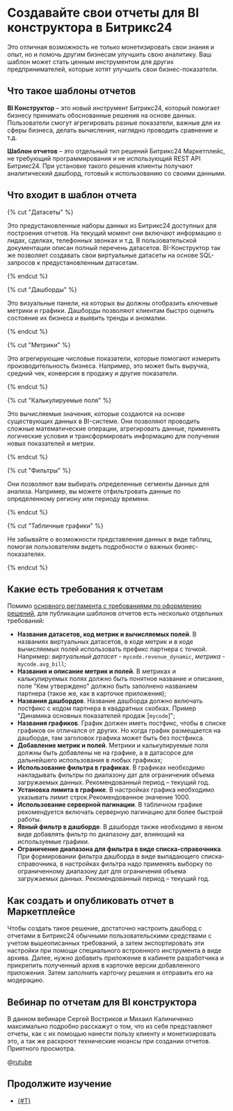 # Создавайте свои отчеты для BI конструктора в Битрикс24

Это отличная возможность не только монетизировать свои знания и опыт, но и помочь другим бизнесам улучшить свою аналитику. Ваш шаблон может стать ценным инструментом для других предпринимателей, которые хотят улучшить свои бизнес-показатели.

## Что такое шаблоны отчетов

**BI Конструктор** – это новый инструмент Битрикс24, который помогает бизнесу принимать обоснованные решения на основе данных. Пользователи смогут агрегировать разные показатели, важные для их сферы бизнеса, делать вычисления, наглядно проводить сравнение и т.д.

**Шаблон отчетов** – это отдельный тип решений Битрикс24 Маркетплейс, не требующий программирования и не использующий REST API Битрикс24. При установке такого решения клиенты получают аналитический дашборд, готовый к использованию со своими данными.

## Что входит в шаблон отчета

{% cut "Датасеты" %}

Это предустановленные наборы данных из Битрикс24 доступных для построения отчетов. На текущий момент они включают информацию о лидах, сделках, телефонных звонках и т.д. В пользовательской документации описан полный перечень датасетов. BI-Конструктор так же позволяет создавать свои виртуальные датасеты на основе SQL-запросов к предустановленным датасетам.

{% endcut %}

{% cut "Дашборды" %}

Это визуальные панели, на которых вы должны отобразить ключевые метрики и графики. Дашборды позволяют клиентам быстро оценить состояние их бизнеса и выявить тренды и аномалии.

{% endcut %}

{% cut "Метрики" %}

Это агрегирующие числовые показатели, которые помогают измерить производительность бизнеса. Например, это может быть выручка, средний чек, конверсия в продажу и другие показатели. 

{% endcut %}

{% cut "Калькулируемые поля" %}

Это вычисляемые значения, которые создаются на основе существующих данных в BI-системе. Они позволяют проводить сложные математические операции, агрегировать данные, применять логические условия и трансформировать информацию для получения новых показателей и метрик.

{% endcut %}

{% cut "Фильтры" %}

Они позволяют вам выбирать определенные сегменты данных для анализа. Например, вы можете отфильтровать данные по определенному региону или периоду времени.

{% endcut %}

{% cut "Табличные графики" %}

Не забывайте о возможности представления данных в виде таблиц, помогая пользователям видеть подробности о важных бизнес-показателях.

{% endcut %}

## Какие есть требования к отчетам

Помимо [основного регламента с требованиями по оформлению решений](https://vendors.bitrix24.ru/doc/ru/moderator_rules_rest.php), для публикации шаблонов отчетов есть несколько отдельных требований:

- **Названия датасетов, код метрик и вычисляемых полей**. В названиях виртуальных датасетов, в коде метрик и в коде вычисляемых полей использовать префикс партнера с точкой. Например: _виртуальный датасет_ - `mycode.revenue_dynamic`, _метрика_ - `mycode.avg_bill`;
- **Названия и описание метрик и полей**. В метриках и калькулируемых полях должно быть понятное название и описание, поле "Кем утверждено" должно быть заполнено названием партнера (такое же, как в карточке приложения);
- **Названия дашбордов**. Название дашборда должно включать постфикс с кодом партнера в квадратных скобках. Пример "Динамика основных показателей продаж [`mycode`]";
- **Названия графиков**. График должен иметь постфикс, чтобы в списке графиков он отличался от других. Но когда график размещается на дашборде, там заголовок графика может быть без постфикса.
- **Добавление метрик и полей**. Метрики и калькулируемые поля должны быть добавлены не на графике, а в датасорсе для дальнейшего использования в любых графиках;
- **Использование фильтра в графиках**. В графиках необходимо накладывать фильтры по диапазону дат для ограничения объема загружаемых данных. Рекомендованный период – текущий год.
- **Установка лимита в графике**. В настройках графика необходимо указывать лимит строк.Рекомендованное значение 1000.
- **Использование серверной пагинации**. В табличном графике рекомендуется включать серверную пагинацию для более быстрой работы.
- **Явный фильтр в дашборде**. В дашборде также необходимо в явном виде добавлять фильтр по диапазону дат, влияющий на используемые графики.
- **Ограничение диапазона для фильтра в виде списка-справочника**. При формировании фильтра дашборда в виде выпадающего списка-справочника, в настройках фильтра надо применять выборку по ограниченному диапазону дат для ограничения объема загружаемых данных. Рекомендованный период – текущий год.

## Как создать и опубликовать отчет в Маркетплейсе

Чтобы создать такое решение, достаточно настроить дашборд с отчетами в Битрикс24 обычными пользовательскими средствами с учетом вышеописанных требований, а затем экспортировать эти настройки при помощи специального встроенного инструмента в виде архива. Далее, нужно добавить приложение в кабинете разработчика и прикрепить полученный архив в карточке версии добавленного приложения. Затем заполнить карточку решения и отправить его на модерацию.

## Вебинар по отчетам для BI конструктора

В данном вебинаре Сергей Востриков и Михаил Калиниченко максимально подробно расскажут о том, что из себя представляют отчеты, как с их помощью нанести пользу клиенту и монетизировать это, а так же раскроют технические нюансы при создании отчетов. Приятного просмотра.

@[rutube](https://rutube.ru/video/private/12dc50432cc600f718363ade6158ee88/?p=W89iRB1VcT8hNhBOHtlB_w)

## Продолжите изучение

- [{#T}](common-requirements.md)
